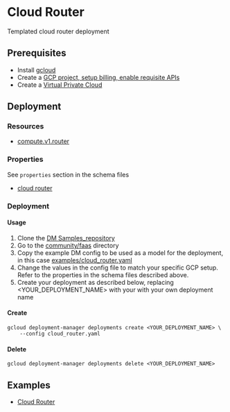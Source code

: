 # Cloud Router

Templated cloud router deployment

## Prerequisites
- Install [gcloud](https://cloud.google.com/sdk)
- Create a [GCP project, setup billing, enable requisite APIs](docs/templates/project.md)
- Create a [Virtual Private Cloud](docs/templates/network.md)


## Deployment

### Resources

- [compute.v1.router](https://cloud.google.com/compute/docs/reference/rest/v1/routers)


### Properties

See `properties` section in the schema files

-  [cloud router](../../templates/cloud_router.py.schema)


### Deployment

#### Usage

1. Clone the [DM Samples_repository](https://github.com/GoogleCloudPlatform/deploymentmanager-sample)
2. Go to the [community/faas](community/faas) directory
3. Copy the example DM config to be used as a model for the deployment, in this case [examples/cloud_router.yaml](examples/cloud_router.yaml)
4. Change the values in the config file to match your specific GCP setup.
   Refer to the properties in the schema files described above.
5. Create your deployment as described below, replacing <YOUR_DEPLOYMENT_NAME>
   with your with your own deployment name

#### Create

```
gcloud deployment-manager deployments create <YOUR_DEPLOYMENT_NAME> \
    --config cloud_router.yaml
```


#### Delete

```
gcloud deployment-manager deployments delete <YOUR_DEPLOYMENT_NAME>
```


## Examples

- [Cloud Router](../examples/cloud_router.yaml)
